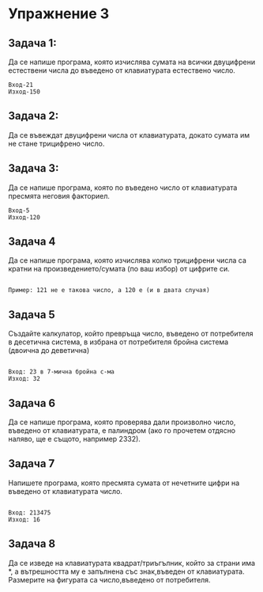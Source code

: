 # Упражнение 3

## Задача 1:

 Да се напише програма, която изчислява сумата на всички двуцифрени естествени числа до въведено от клавиатурата естествено число. 

```
Вход-21
Изход-150

```
## Задача 2:

Да се въвеждат двуцифрени числа от клавиатурата, докато сумата им не стане трицифрено число.

## Задача 3:

 Да се напише програма, която по въведено число от клавиатурата пресмята неговия факториел.

 ```
Вход-5
Изход-120

```

## Задача 4

 Да се напише програма, която изчислява колко трицифрени числа са кратни на произведението/сумата (по ваш избор) от цифрите си.

 ```

 Пример: 121 не е такова число, а 120 е (и в двата случая)

 ```

## Задача 5

Създайте калкулатор, който превръща число, въведено от потребителя в десетична система, в избрана от потребителя бройна система (двоична до деветична)

```

Вход: 23 в 7-мична бройна с-ма
Изход: 32

```

## Задача 6

 Да се напише програма, която проверява дали произволно число, въведено от клавиатурата, е палиндром (ако го прочетем отдясно наляво, ще е същото, например 2332).

## Задача 7

Напишете програма, която пресмята сумата от нечетните цифри на въведено от клавиатурата число.

```

Вход: 213475
Изход: 16

```

## Задача 8
 
 Да се изведе на клавиатурата квадрат/триъгълник, който за страни има *, а вътрешността му е запълнена със знак,въведен от клавиатурата. Размерите на фигурата са число,въведено от потребителя.
